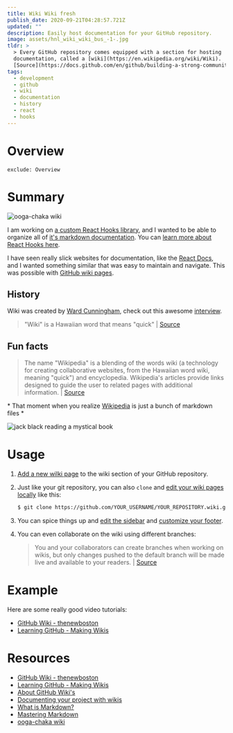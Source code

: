 ```yaml
---
title: Wiki Wiki fresh
publish_date: 2020-09-21T04:28:57.721Z
updated: ""
description: Easily host documentation for your GitHub repository.
image: assets/hnl_wiki_wiki_bus_-1-.jpg
tldr: >
  > Every GitHub repository comes equipped with a section for hosting
  documentation, called a [wiki](https://en.wikipedia.org/wiki/Wiki). |
  [Source](https://docs.github.com/en/github/building-a-strong-community/about-wikis)
tags:
  - development
  - github
  - wiki
  - documentation
  - history
  - react
  - hooks
---
```

# Overview

```toc
exclude: Overview
```

# Summary

![ooga-chaka wiki](assets/screen-shot-2020-09-20-at-7.27.28-pm.png "ooga-chaka wiki")

I am working on [a custom React Hooks library](https://www.npmjs.com/package/ooga-chaka), and I wanted to be able to organize all of [it's markdown documentation](https://github.com/heystevegray/ooga-chaka/wiki). You can [learn more about React Hooks here](https://reactjs.org/docs/hooks-intro.html).

I have seen really slick websites for documentation, like the [React Docs](https://reactjs.org/docs/getting-started.html), and I wanted something similar that was easy to maintain and navigate. This was possible with [GitHub wiki pages](https://docs.github.com/en/github/building-a-strong-community/about-wikis).

## History

Wiki was created by [Ward Cunningham](https://en.wikipedia.org/wiki/Ward_Cunningham), check out this awesome [interview](https://en.wikipedia.org/wiki/File:Ward_Cunningham,_Inventor_of_the_Wiki.webm).

> "Wiki" is a Hawaiian word that means "quick" | [Source](https://en.wikipedia.org/wiki/File:Ward_Cunningham,_Inventor_of_the_Wiki.webm)

## Fun facts

> The name "Wikipedia" is a blending of the words wiki (a technology for creating collaborative websites, from the Hawaiian word wiki, meaning "quick") and encyclopedia. Wikipedia's articles provide links designed to guide the user to related pages with additional information. | [Source](https://en.wikipedia.org/wiki/Wikipedia:About#:~:text=The%20name%20%22Wikipedia%22%20is%20a,related%20pages%20with%20additional%20information.)

\* That moment when you realize [Wikipedia](https://en.wikipedia.org/wiki/Main_Page) is just a bunch of markdown files *

<img src="https://media.giphy.com/media/3kD2Eciolhy4VOzjRV/giphy.gif" alt="jack black reading a mystical book"><img>

# Usage

1. [Add a new wilki page](https://docs.github.com/en/github/building-a-strong-community/adding-or-editing-wiki-pages) to the wiki section of your GitHub repository.
2. Just like your git repository, you can also `clone` and [edit your wiki pages locally](https://docs.github.com/en/github/building-a-strong-community/adding-or-editing-wiki-pages#adding-or-editing-wiki-pages-locally) like this:

   ```bash
   $ git clone https://github.com/YOUR_USERNAME/YOUR_REPOSITORY.wiki.git
   ```
3. You can spice things up and [edit the sidebar](https://docs.github.com/en/github/building-a-strong-community/creating-a-footer-or-sidebar-for-your-wiki#creating-a-sidebar) and [customize your footer](https://docs.github.com/en/github/building-a-strong-community/creating-a-footer-or-sidebar-for-your-wiki#creating-a-footer).
4. You can even collaborate on the wiki using different branches:

   > You and your collaborators can create branches when working on wikis, but only changes pushed to the default branch will be made live and available to your readers. | [Source](https://docs.github.com/en/github/building-a-strong-community/adding-or-editing-wiki-pages#adding-or-editing-wiki-pages-locally)

# Example

Here are some really good video tutorials:

* [GitHub Wiki - thenewboston](https://www.youtube.com/watch?v=4B0XNThjO0E&ab_channel=thenewboston)
* [Learning GitHub - Making Wikis](https://www.youtube.com/watch?v=bnMl0d-RcPQ&ab_channel=SteveGriffith)

# Resources

* [GitHub Wiki - thenewboston](https://www.youtube.com/watch?v=4B0XNThjO0E&ab_channel=thenewboston)
* [Learning GitHub - Making Wikis](https://www.youtube.com/watch?v=bnMl0d-RcPQ&ab_channel=SteveGriffith)
* [About GitHub Wiki's](https://docs.github.com/en/github/building-a-strong-community/about-wikis)
* [Documenting your project with wikis](https://docs.github.com/en/github/building-a-strong-community/documenting-your-project-with-wikis)
* [What is Markdown?](https://www.markdownguide.org/getting-started/)
* [Mastering Markdown](https://guides.github.com/features/mastering-markdown/)
* [ooga-chaka wiki](https://github.com/heystevegray/ooga-chaka/wiki)